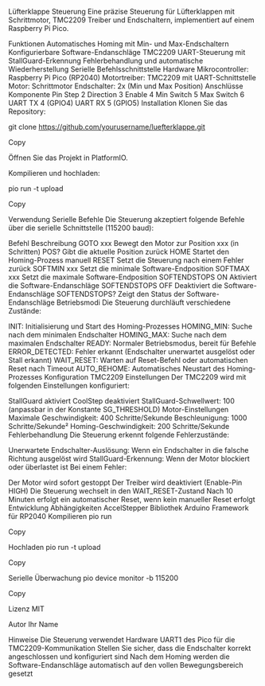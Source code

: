 Lüfterklappe Steuerung
Eine präzise Steuerung für Lüfterklappen mit Schrittmotor, TMC2209 Treiber und Endschaltern, implementiert auf einem Raspberry Pi Pico.

Funktionen
Automatisches Homing mit Min- und Max-Endschaltern
Konfigurierbare Software-Endanschläge
TMC2209 UART-Steuerung mit StallGuard-Erkennung
Fehlerbehandlung und automatische Wiederherstellung
Serielle Befehlsschnittstelle
Hardware
Mikrocontroller: Raspberry Pi Pico (RP2040)
Motortreiber: TMC2209 mit UART-Schnittstelle
Motor: Schrittmotor
Endschalter: 2x (Min und Max Position)
Anschlüsse
Komponente	Pin
Step	2
Direction	3
Enable	4
Min Switch	5
Max Switch	6
UART TX	4 (GPIO4)
UART RX	5 (GPIO5)
Installation
Klonen Sie das Repository:

git clone https://github.com/yourusername/luefterklappe.git

Copy


Öffnen Sie das Projekt in PlatformIO.

Kompilieren und hochladen:

pio run -t upload

Copy


Verwendung
Serielle Befehle
Die Steuerung akzeptiert folgende Befehle über die serielle Schnittstelle (115200 baud):

Befehl	Beschreibung
GOTO xxx	Bewegt den Motor zur Position xxx (in Schritten)
POS?	Gibt die aktuelle Position zurück
HOME	Startet den Homing-Prozess manuell
RESET	Setzt die Steuerung nach einem Fehler zurück
SOFTMIN xxx	Setzt die minimale Software-Endposition
SOFTMAX xxx	Setzt die maximale Software-Endposition
SOFTENDSTOPS ON	Aktiviert die Software-Endanschläge
SOFTENDSTOPS OFF	Deaktiviert die Software-Endanschläge
SOFTENDSTOPS?	Zeigt den Status der Software-Endanschläge
Betriebsmodi
Die Steuerung durchläuft verschiedene Zustände:

INIT: Initialisierung und Start des Homing-Prozesses
HOMING_MIN: Suche nach dem minimalen Endschalter
HOMING_MAX: Suche nach dem maximalen Endschalter
READY: Normaler Betriebsmodus, bereit für Befehle
ERROR_DETECTED: Fehler erkannt (Endschalter unerwartet ausgelöst oder Stall erkannt)
WAIT_RESET: Warten auf Reset-Befehl oder automatischen Reset nach Timeout
AUTO_REHOME: Automatisches Neustart des Homing-Prozesses
Konfiguration
TMC2209 Einstellungen
Der TMC2209 wird mit folgenden Einstellungen konfiguriert:

StallGuard aktiviert
CoolStep deaktiviert
StallGuard-Schwellwert: 100 (anpassbar in der Konstante SG_THRESHOLD)
Motor-Einstellungen
Maximale Geschwindigkeit: 400 Schritte/Sekunde
Beschleunigung: 1000 Schritte/Sekunde²
Homing-Geschwindigkeit: 200 Schritte/Sekunde
Fehlerbehandlung
Die Steuerung erkennt folgende Fehlerzustände:

Unerwartete Endschalter-Auslösung: Wenn ein Endschalter in die falsche Richtung ausgelöst wird
StallGuard-Erkennung: Wenn der Motor blockiert oder überlastet ist
Bei einem Fehler:

Der Motor wird sofort gestoppt
Der Treiber wird deaktiviert (Enable-Pin HIGH)
Die Steuerung wechselt in den WAIT_RESET-Zustand
Nach 10 Minuten erfolgt ein automatischer Reset, wenn kein manueller Reset erfolgt
Entwicklung
Abhängigkeiten
AccelStepper Bibliothek
Arduino Framework für RP2040
Kompilieren
pio run

Copy


Hochladen
pio run -t upload

Copy


Serielle Überwachung
pio device monitor -b 115200

Copy


Lizenz
MIT

Autor
Ihr Name

Hinweise
Die Steuerung verwendet Hardware UART1 des Pico für die TMC2209-Kommunikation
Stellen Sie sicher, dass die Endschalter korrekt angeschlossen und konfiguriert sind
Nach dem Homing werden die Software-Endanschläge automatisch auf den vollen Bewegungsbereich gesetzt
